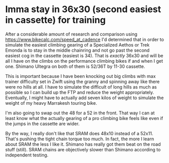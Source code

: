 # Imma stay in 36x30 (second easiest in cassette) for training

After a considerable amount of research and comparison using <https://www.bikecalc.com/speed_at_cadence> I'd determined that in order to simulate the easiest climbing gearing of a Specialized Aethos or Trek Emonda is to stay in the middle chainring and not go past the second easiest cog in the cassette (easiest is 34). That is *exactly* 36x30 and will be all I have on the climbs on the performance climbing bikes if and when I get one. Shimano Ultegra on both of them is 52/36T by 11-30 cassette.

This is important because I have been knocking out big climbs with max trainer difficulty set in Zwift using the granny and spinning away like there were no hills at all. I have to simulate the difficult of long hills as much as possible so I can build up the FTP and reduce the weight appropriately. Eventually, I might have to actually add seven kilos of weight to simulate the weight of my heavy Marrakesh touring bike.

I'm also going to swap out the 48 for a 52 in the front. That way I can at least know what the actually gearing of a pro climbing bike feels like even if the jumps in the cassette are wider.

By the way, I really don't like that SRAM does 48x10 instead of a 52x11. That's pushing the tight chain torque too much. In fact, the more I learn about SRAM the less I like it. Shimano has really got them beat on the road stuff (still). SRAM chains are objectively slower than Shimano according to independent testing.

